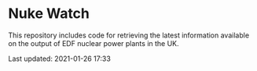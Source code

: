# Nuke Watch

This repository includes code for retrieving the latest information available on the output of EDF nuclear power plants in the UK.

Last updated: 2021-01-26 17:33